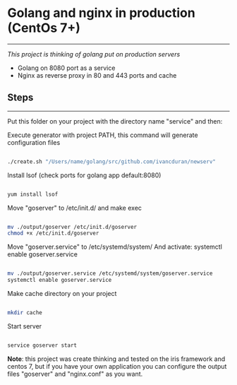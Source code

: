 # Golang and nginx in production (CentOs 7+) 

----------

*This project is thinking of golang put on production servers*


 - Golang on 8080 port as a service
 - Nginx as reverse proxy in 80 and 443 ports and cache

Steps
-----
----------

Put this folder on your project with the directory name "service" and then:

Execute generator with project PATH, this command will generate configuration files
```bash

./create.sh "/Users/name/golang/src/github.com/ivancduran/newserv"

```

Install lsof (check ports for golang app default:8080)
```bash

yum install lsof

```

Move "goserver" to /etc/init.d/
and make exec

```bash

mv ./output/goserver /etc/init.d/goserver
chmod +x /etc/init.d/goserver

```

Move "goserver.service" to /etc/systemd/system/
And activate: systemctl enable goserver.service

```bash

mv ./output/goserver.service /etc/systemd/system/goserver.service
systemctl enable goserver.service

```

Make cache directory on your project

```bash

mkdir cache

```

Start server

```bash

service goserver start

```

**Note**: this project was create thinking and tested on the iris framework and centos 7, but if you have your own application you can configure the output files "goserver" and "nginx.conf" as you want.
